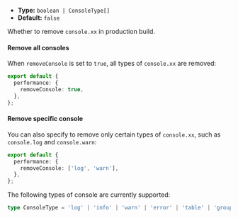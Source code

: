 - **Type:** `boolean | ConsoleType[]`
- **Default:** `false`

Whether to remove `console.xx` in production build.

#### Remove all consoles

When `removeConsole` is set to `true`, all types of `console.xx` are removed:

```ts
export default {
  performance: {
    removeConsole: true,
  },
};
```

#### Remove specific console

You can also specify to remove only certain types of `console.xx`, such as `console.log` and `console.warn`:

```ts
export default {
  performance: {
    removeConsole: ['log', 'warn'],
  },
};
```

The following types of console are currently supported:

```ts
type ConsoleType = 'log' | 'info' | 'warn' | 'error' | 'table' | 'group';
```
